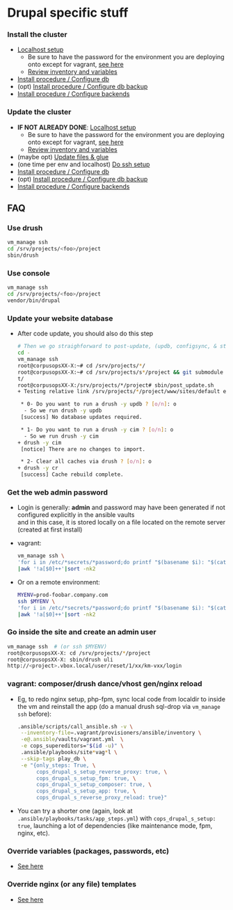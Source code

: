 # Drupal specific stuff

### <a name="install_cluster"/>Install the cluster
- [Localhost setup](deploy.md#prepare)
    - Be sure to have the password for the environment you are deploying onto except for vagrant, [see here](deploy.md#setupvault)
    - [Review inventory and variables](deploy.md#managevault)
- [Install procedure / Configure db](deploy.md#install_db)
- (opt) [Install procedure / Configure db backup](deploy.md#install_db_backup)
- [Install procedure / Configure backends](deploy.md#install_app)

### <a name="update_cluster"/>Update the cluster
- **IF NOT ALREADY DONE**: [Localhost setup](deploy.md#prepare)
    - Be sure to have the password for the environment you are deploying onto except for vagrant, [see here](deploy.md#setupvault)
    - [Review inventory and variables](deploy.md#managevault)
- (maybe opt) [Update files & glue](deploy.md#code_sync)
- (one time per env and localhost) [Do ssh setup](deploy.md#sshdeploysetup)
- [Install procedure / Configure db](deploy.md#install_db)
- (opt) [Install procedure / Configure db backup](deploy.md#install_db_backup)
- [Install procedure / Configure backends](deploy.md#install_app)


## FAQ
### <a name="drush"/>Use drush
```sh
vm_manage ssh
cd /srv/projects/<foo>/project
sbin/drush
```

### <a name="dconsole"/>Use console
```sh
vm_manage ssh
cd /srv/projects/<foo>/project
vendor/bin/drupal
```

### <a name="ddbup"/>Update your website database
- After code update, you should also do this step

    ```sh
    # Then we go straighforward to post-update, (updb, configsync, & stuff)
    cd -
    vm_manage ssh
    root@corpusopsXX-X:~# cd /srv/projects/*/
    root@corpusopsXX-X:~# cd /srv/projects/s*/project && git submodule init
    t/
    root@corpusopsXX-X:/srv/projects/*/project# sbin/post_update.sh
    + Testing relative link /srv/projects/*/project/www/sites/default exists

     * 0- Do you want to run a drush -y updb ? [o/n]: o
      - So we run drush -y updb
     [success] No database updates required.

     * 1- Do you want to run a drush -y cim ? [o/n]: o
      - So we run drush -y cim
    + drush -y cim
     [notice] There are no changes to import.

     * 2- Clear all caches via drush ? [o/n]: o
    + drush -y cr
     [success] Cache rebuild complete.
    ```

### <a name="password"/>Get the web admin password
- Login is generally: **admin** and password may have been generated if not configured explicitly in the ansible vaults<br/>
  and in this case, it is stored locally on a file located on the remote server (created at first install)
- vagrant:

    ```sh
    vm_manage ssh \
    'for i in /etc/*secrets/*password;do printf "$(basename $i): "$(cat $i)\\n;done'\
    |awk '!a[$0]++'|sort -nk2
    ```
- Or on a remote environment:

    ```sh
    MYENV=prod-foobar.company.com
    ssh $MYENV \
    'for i in /etc/*secrets/*password;do printf "$(basename $i): "$(cat $i)\\n;done'\
    |awk '!a[$0]++'|sort -nk2
    ```

### <a name="duli"/>Go inside the site and create an admin user
```sh
vm_manage ssh  # (or ssh $MYENV)
root@corpusopsXX-X: cd /srv/projects/*/project
root@corpusopsXX-X: sbin/drush uli
http://<project>.vbox.local/user/reset/1/xx/km-vxx/login
```

### <a name="vagredo"/> vagrant: composer/drush dance/vhost gen/nginx reload
- Eg, to redo nginx setup, php-fpm, sync local code from localdir to inside the vm and
  reinstall the app (do a manual drush sql-drop via ``vm_manage ssh`` before):

    ```sh
    .ansible/scripts/call_ansible.sh -v \
     --inventory-file=.vagrant/provisioners/ansible/inventory \
     -e@.ansible/vaults/vagrant.yml  \
     -e cops_supereditors="$(id -u)" \
     .ansible/playbooks/site*vag*l \
     --skip-tags play_db \
     -e "{only_steps: True, \
          cops_drupal_s_setup_reverse_proxy: true, \
          cops_drupal_s_setup_fpm: true, \
          cops_drupal_s_setup_composer: true, \
          cops_drupal_s_setup_app: true, \
          cops_drupal_s_reverse_proxy_reload: true}"
    ```
- You can try a shorter one (again, look at ``.ansible/playbooks/tasks/app_steps.yml``) with `cops_drupal_s_setup: true`, launching a lot of dependencies (like maintenance mode, fpm, nginx, etc).

### <a name="varsedit"/>Override variables (packages, passwords, etc)
- [See here](usage.md#varswherehow)

### <a name="templatesedit"/>Override nginx (or any file) templates
- [See here](usage.md#ansibletemplates)
